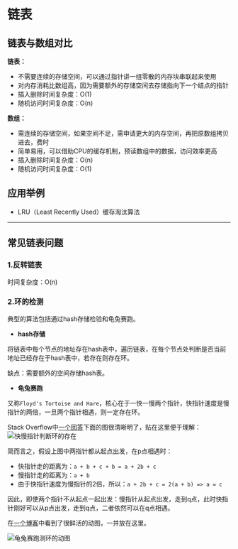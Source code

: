 # 链表

## 链表与数组对比

**链表：**

- 不需要连续的存储空间，可以通过指针讲一组零散的内存块串联起来使用
- 对内存消耗比数组高，因为需要额外的存储空间去存储指向下一个结点的指针
- 插入删除时间复杂度：O(1)
- 随机访问时间复杂度：O(n)

**数组：**

- 需连续的存储空间，如果空间不足，需申请更大的内存空间，再把原数组拷贝进去，费时
- 简单易用，可以借助CPU的缓存机制，预读数组中的数据，访问效率更高
- 插入删除时间复杂度：O(n)
- 随机访问时间复杂度：O(1)

## 应用举例

- LRU（Least Recently Used）缓存淘汰算法

---

## 常见链表问题

### 1.反转链表

时间复杂度：O(n)

### 2.环的检测

典型的算法包括通过hash存储检验和龟兔赛跑。

- **hash存储**

将链表中每个节点的地址存在hash表中，遍历链表，在每个节点处判断是否当前地址已经存在于hash表中，若存在则存在环。

缺点：需要额外的空间存储hash表。

- **龟兔赛跑**

又称`Floyd's Tortoise and Hare`，核心在于一快一慢两个指针，快指针速度是慢指针的两倍，一旦两个指针相遇，则一定存在环。

Stack Overflow中[一个回答](https://stackoverflow.com/a/54850855/1594792)下面的图很清晰明了，贴在这里便于理解：
![快慢指针判断环的存在](https://i.stack.imgur.com/rbtDK.png)

简而言之，假设上图中两指针都从起点出发，在p点相遇时：
- 快指针走的距离为：`a + b + c + b = a + 2b + c`
- 慢指针走的距离为：`a + b`
- 由于快指针速度为慢指针的2倍，所以：`a + 2b + c = 2(a + b) => a = c`

因此，即使两个指针不从起点一起出发：慢指针从起点出发，走到q点，此时快指针刚好可以从p点出发，走到q点，二者依然可以在q点相遇。

在[一个博客](https://kchen.cc/2018/11/06/single-circle-linkedlist-entry-point/)中看到了很鲜活的动图，一并放在这里。

![龟兔赛跑测环的动图](http://data.kchen.cc/mac_af-b9a73ed3596db8a22fbc97f6f6abc35f.gif-origin)


